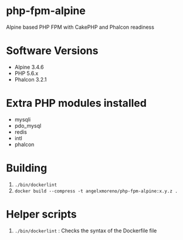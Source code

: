 # php-fpm-alpine
Alpine based PHP FPM with CakePHP and Phalcon readiness

# Software Versions
- Alpine 3.4.6
- PHP 5.6.x
- Phalcon 3.2.1

# Extra PHP modules installed
- mysqli
- pdo_mysql
- redis
- intl
- phalcon

# Building
1. `./bin/dockerlint`
2. `docker build --compress -t angelxmoreno/php-fpm-alpine:x.y.z .`

# Helper scripts
1. `./bin/dockerlint` : Checks the syntax of the Dockerfile file
